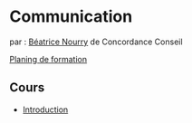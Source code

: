# Communication

par : [Béatrice Nourry](bnourry@concordanceconseil.fr) de Concordance Conseil

[Planing de formation](docs/201410-planning-cours-com-projetENI-MS2I-SI-4Axls.pdf)

## Cours

 - [Introduction](course/introduction.md)
